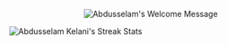 <p align="center">	
	<img alt="Abdusselam's Welcome Message"
		 src="https://readme-typing-svg.herokuapp.com/?lines=👋+عبد السلام + 🇵🇸&center=true&width=450&height=55">
</p>



 <img alt="Abdusselam Kelani's Streak Stats"
     src="https://github-readme-streak-stats.herokuapp.com/?user=abdkelanii&theme=black-ice&hide_border=true&stroke=0000&background=0D1117&ring=60D9FA&fire=60D9FA&currStreakLabel=60D9FA&center"/>


